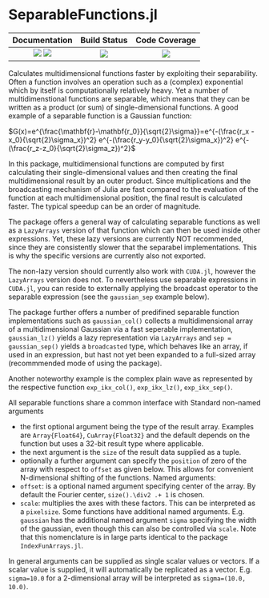 # SeparableFunctions.jl

| **Documentation**                       | **Build Status**                          | **Code Coverage**               |
|:---------------------------------------:|:-----------------------------------------:|:-------------------------------:|
| [![][docs-stable-img]][docs-stable-url] [![][docs-dev-img]][docs-dev-url] | [![][CI-img]][CI-url] | [![][codecov-img]][codecov-url] |


Calculates multidimensional functions faster by exploiting their separability.
Often a function involves an operation such as a (complex) exponential which by itself is computationally relatively heavy. Yet a number of multidimenstional functions are separable, which means that they can be written as a product (or sum) of single-dimensional functions. A good example of a separable function is a Gaussian function:

$G(x)=e^{\frac{\mathbf{r}-\mathbf{r_0}}{\sqrt{2}\sigma}}=e^{-(\frac{r_x -x_0}{\sqrt{2}\sigma_x})^2} e^{-(\frac{r_y-y_0}{\sqrt{2}\sigma_x})^2} e^{-(\frac{r_z-z_0}{\sqrt{2}\sigma_z})^2}$

In this package, multidimensional functions are computed by first calculating their single-dimensional values and then creating the final multidimensional result by an outer product. Since multiplications and the broadcasting mechanism of Julia are fast compared to the evaluation of the function at each multidimensional position, the final result is calculated faster. The typical speedup can be an order of magnitude.

The package offers a general way of calculating separable functions as well as a `LazyArrays` version of that function which can then be used inside other expressions. Yet, these lazy versions are currently NOT recommended, since they are consistently slower that the separabel implementations. This is why the specific versions are currently also not exported.

The non-lazy version should currently also work with `CUDA.jl`, however the `LazyArrays` version does not. To nevertheless use separable expressions in `CUDA.jl`, you can reside to externally applying the broadcast operator to the separable expression (see the `gaussian_sep` example below).

The package further offers a number of predifined separable function implementations such as `gaussian_col()` collects a multidimensional array of a multidimensional Gaussian via a fast seperable implementation, `gaussian_lz()` yields a lazy representation via `LazyArrays` and `sep = gaussian_sep()` yields a `broadcasted` type, which behaves like an array, if used in an expression, but hast not yet been expanded to a full-sized array (recommmended mode of using the package).

Another noteworthy example is the complex plain wave as represented by the respective function `exp_ikx_col()`, `exp_ikx_lz()`, `exp_ikx_sep()`.

All separable functions share a common interface with
Standard non-named arguments
+ the first optional argument being the type of the result array. Examples are `Array{Float64}`, `CuArray{Float32}` and the default depends on the function but uses a 32-bit result type where applicable.
+ the next argument is the `size` of the result data supplied as a tuple.
+ optionally a further argument can specify the `position` of zero of the array with respect to `offset` as given below. This allows for convenient N-dimensional shifting of the functions. 
Named arguments:
+ `offset`: is a optional named argument specifying center of the array. By default the Fourier center, `size().\div2 .+ 1` is chosen.
+ `scale`: multiplies the axes with these factors. This can be interpreted as a `pixelsize`.
Some functions have additional named arguments. E.g. `gaussian` has the additional named argument `sigma` specifying the width of the gaussian, even though this can also be controlled via `scale`. 
Note that this nomenclature is in large parts identical to the package `IndexFunArrays.jl`.

In general arguments can be supplied as single scalar values or vectors. If a scalar value is supplied, it will automatically be replicated as a vector. E.g. `sigma=10.0` for a  2-dimensional array will be interpreted as `sigma=(10.0, 10.0)`.


[docs-dev-img]: https://img.shields.io/badge/docs-dev-pink.svg
[docs-dev-url]: https://bionanoimaging.github.io/SeparableFunctions.jl/dev/

[docs-stable-img]: https://img.shields.io/badge/docs-stable-darkgreen.svg
[docs-stable-url]: https://bionanoimaging.github.io/SeparableFunctions.jl/stable/

[CI-img]: https://github.com/bionanoimaging/SeparableFunctions.jl/actions/workflows/ci.yml/badge.svg
[CI-url]: https://github.com/bionanoimaging/SeparableFunctions.jl/actions/workflows/ci.yml

[codecov-img]: https://codecov.io/gh/bionanoimaging/SeparableFunctions.jl/branch/main/graph/badge.svg?token=6XWI1M1MPB
[codecov-url]: https://codecov.io/gh/bionanoimaging/SeparableFunctions.jl